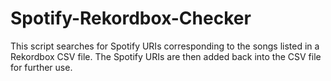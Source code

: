 # Spotify-Rekordbox-Checker
This script searches for Spotify URIs corresponding to the songs listed in a Rekordbox CSV file. The Spotify URIs are then added back into the CSV file for further use.
